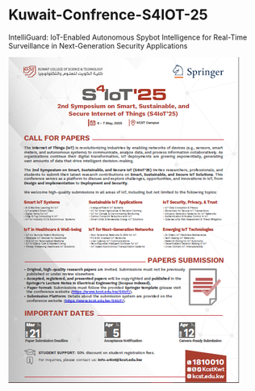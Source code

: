 # Kuwait-Confrence-S4IOT-25
IntelliGuard: IoT-Enabled Autonomous Spybot Intelligence for Real-Time Surveillance in Next-Generation Security Applications

<img src="IEEE PAPERS/Invitation Letter.png">
